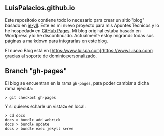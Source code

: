 ## LuisPalacios.github.io

Este repositorio contiene todo lo necesario para crear un sitio "blog" basado en [jekyll](http://jekyllrb.com). Este es mi nuevo proyecto para mis Apuntes Técnicos y lo he hospedado en [GitHub Pages](https://pages.github.com). Mi blog original estaba basado en Wordpress y lo he discontinuado. Actualmente estoy migrando todas sus páginas a markdown para integrarlas en este blog. 

El nuevo Blog está en [https://www.luispa.com](https://www.luispa.com) gracias al soporte de dominio personalizado. 


## Branch "gh-pages"

El blog se encuentran en la rama `gh-pages`, para poder cambiar a dicha rama ejecuta: 

```
> git checkout gh-pages
```

Y si quieres echarle un vistazo en local: 

```
> cd docs
docs > bundle add webrick
docs > bundle update
docs > bundle exec jekyll serve
```

<br/>
